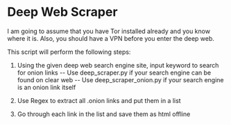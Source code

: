 # Deep Web Scraper

I am going to assume that you have Tor installed already and you know where it is. Also, you should have a VPN before you enter the deep web.

This script will perform the following steps:

1. Using the given deep web search engine site, input keyword to search for onion links
  -- Use deep_scraper.py if your search engine can be found on clear web
  -- Use deep_scraper_onion.py if your search engine is an onion link itself

2. Use Regex to extract all .onion links and put them in a list

3. Go through each link in the list and save them as html offline
